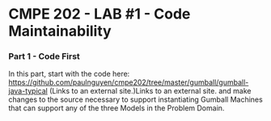 # CMPE 202 - LAB #1 - Code Maintainability

### Part 1 - Code First

In this part, start with the code here:  https://github.com/paulnguyen/cmpe202/tree/master/gumball/gumball-java-typical (Links to an external site.)Links to an external site. and make changes to the source necessary to support instantiating Gumball Machines that can support any of the three Models in the Problem Domain.
